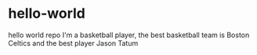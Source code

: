 # hello-world
hello world repo
I'm a basketball player, the best basketball team is Boston Celtics and the best player Jason Tatum
